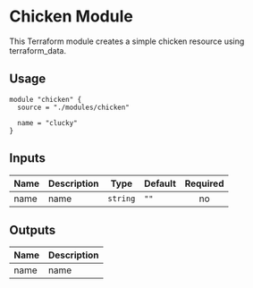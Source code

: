 # Chicken Module

This Terraform module creates a simple chicken resource using terraform_data.

## Usage

```hcl
module "chicken" {
  source = "./modules/chicken"
  
  name = "clucky"
}
```

## Inputs

| Name | Description | Type | Default | Required |
|------|-------------|------|---------|:--------:|
| name | name | `string` | `""` | no |

## Outputs

| Name | Description |
|------|-------------|
| name | name |
